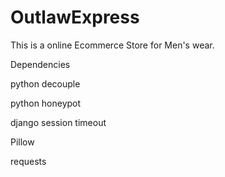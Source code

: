 # OutlawExpress
This is a online Ecommerce Store for Men's wear.

Dependencies

python decouple

python honeypot

django session timeout

Pillow

requests
